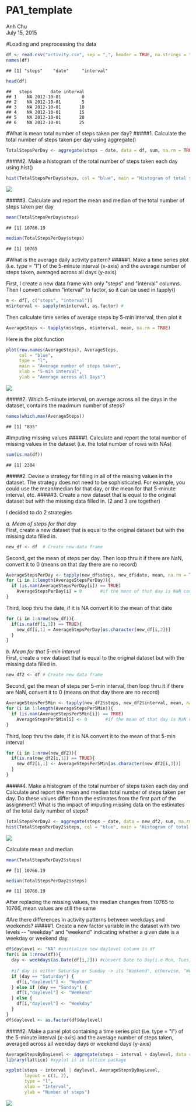 # PA1_template
Anh Chu  
July 15, 2015  


#Loading and preprocessing the data

```r
df <- read.csv("activity.csv", sep = ",", header = TRUE, na.strings = "NA")
names(df)
```

```
## [1] "steps"    "date"     "interval"
```

```r
head(df)
```

```
##   steps       date interval
## 1    NA 2012-10-01        0
## 2    NA 2012-10-01        5
## 3    NA 2012-10-01       10
## 4    NA 2012-10-01       15
## 5    NA 2012-10-01       20
## 6    NA 2012-10-01       25
```

#What is mean total number of steps taken per day?
#####1. Calculate the total number of steps taken per day using aggregate()

```r
TotalStepsPerDay <- aggregate(steps ~ date, data = df, sum, na.rm = TRUE)
```
#####2. Make a histogram of the total number of steps taken each day using hist()

```r
hist(TotalStepsPerDay$steps, col = "blue", main = "Histogram of total steps per day", xlab = "Day")
```

![](figure/PA1_plot1-1.png) 

#####3. Calculate and report the mean and median of the total number of steps taken per day

```r
mean(TotalStepsPerDay$steps)
```

```
## [1] 10766.19
```

```r
median(TotalStepsPerDay$steps)
```

```
## [1] 10765
```

#What is the average daily activity pattern?
#####1. Make a time series plot (i.e. type = "l") of the 5-minute interval (x-axis) and the average number of steps taken, averaged across all days (y-axis) 

First, I create a new data frame with only "steps" and "interval" columns. Then I convert column "interval" to factor, so it can be used in tapply()

```r
m <- df[, c("steps", "interval")]
m$interval <- sapply(m$interval, as.factor) #
```

Then calculate time series of average steps by 5-min interval, then plot it

```r
AverageSteps <- tapply(m$steps, m$interval, mean, na.rm = TRUE)
```
Here is the plot function

```r
plot(row.names(AverageSteps), AverageSteps, 
     col = "blue", 
     type = "l", 
     main = "Average number of steps taken", 
     xlab = "5-min interval", 
     ylab = "Average across all Days")
```

![](figure/PA1_plot2-1.png) 

#####2. Which 5-minute interval, on average across all the days in the dataset, contains the maximum number of steps?

```r
names(which.max(AverageSteps))
```

```
## [1] "835"
```

#Imputing missing values
#####1. Calculate and report the total number of missing values in the dataset (i.e. the total number of rows with NAs)

```r
sum(is.na(df))
```

```
## [1] 2304
```
#####2. Devise a strategy for filling in all of the missing values in the dataset. The strategy does not need to be sophisticated. For example, you could use the mean/median for that day, or the mean for that 5-minute interval, etc.
#####3. Create a new dataset that is equal to the original dataset but with the missing data filled in. (2 and 3 are together)

I decided to do 2 strategies  
  
*a. Mean of steps for that day*  
First, create a new dataset that is equal to the original dataset but with the missing data filled in.

```r
new_df <- df  # Create new data frame
```
Second, get the mean of steps per day. Then loop thru it if there are NaN, convert it to 0 (means on that day there are no record)

```r
AverageStepsPerDay <- tapply(new_df$steps, new_df$date, mean, na.rm = TRUE)
for (i in 1:length(AverageStepsPerDay)){
  if (is.nan(AverageStepsPerDay[i]) == TRUE)
    AverageStepsPerDay[i] = 0       #if the mean of that day is NaN convert it to 0  
}
```
Third, loop thru the date, if it is NA convert it to the mean of that date

```r
for (i in 1:nrow(new_df)){
  if(is.na(df[i,1]) == TRUE){
    new_df[i,1] = AverageStepsPerDay[as.character(new_df[i,2])]
  }
}
```
*b. Mean for that 5-min interval*  
First, create a new dataset that is equal to the original dataset but with the missing data filled in.

```r
new_df2 <- df # Create new data frame
```
Second, get the mean of steps per 5-min interval, then loop thru it if there are NaN, convert it to 0 (means on that day there are no record)

```r
AverageStepsPer5Min <- tapply(new_df2$steps, new_df2$interval, mean, na.rm = TRUE)
for (i in 1:length(AverageStepsPer5Min)){
  if (is.nan(AverageStepsPer5Min[i]) == TRUE)
    AverageStepsPer5Min[i] <- 0       #if the mean of that day is NaN convert it to 0  
}
```
Third, loop thru the date, if it is NA convert it to the mean of that 5-min interval

```r
for (i in 1:nrow(new_df2)){
  if(is.na(new_df2[i,1]) == TRUE){
    new_df2[i,1] <- AverageStepsPer5Min[as.character(new_df2[i,3])]
  }
}
```

#####4. Make a histogram of the total number of steps taken each day and Calculate and report the mean and median total number of steps taken per day. Do these values differ from the estimates from the first part of the assignment? What is the impact of imputing missing data on the estimates of the total daily number of steps?


```r
TotalStepsPerDay2 <- aggregate(steps ~ date, data = new_df2, sum, na.rm = TRUE)
hist(TotalStepsPerDay2$steps, col = "blue", main = "Histogram of total steps per day", xlab = "Day")
```

![](figure/PA1_plot3-1.png) 
  
Calculate mean and median

```r
mean(TotalStepsPerDay2$steps)
```

```
## [1] 10766.19
```

```r
median(TotalStepsPerDay2$steps)
```

```
## [1] 10766.19
```
After replacing the missing values, the median changes from 10765 to 10766, mean values are still the same  

#Are there differences in activity patterns between weekdays and weekends?
#####1. Create a new factor variable in the dataset with two levels -- "weekday" and "weekend" indicating whether a given date is a weekday or weekend day.

```r
df$daylevel <- "NA" #initialize new daylevel column in df
for(i in 1:nrow(df)){
  day <- weekdays(as.Date(df[i,2])) #convert Date to Day(i.e Mon, Tues, etc.)
  
  #if day is either Saturday or Sunday -> its "Weekend", otherwise, "Weekday"
  if (day == "Saturday") {
    df[i,"daylevel"] <- "Weekend"
  } else if (day == "Sunday") {
    df[i,"daylevel"] <- "Weekend"
  } else {
    df[i,"daylevel"] <- "Weekday"
  }
}
df$daylevel <- as.factor(df$daylevel)
```
#####2. Make a panel plot containing a time series plot (i.e. type = "l") of the 5-minute interval (x-axis) and the average number of steps taken, averaged across all weekday days or weekend days (y-axis)

```r
AverageStepsByDayLevel <- aggregate(steps ~ interval + daylevel, data = df, mean)
library(lattice) #xyplot is in lattice package
```

```r
xyplot(steps ~ interval | daylevel, AverageStepsByDayLevel, 
       layout = c(1, 2), 
       type = "l", 
       xlab = "Interval", 
       ylab = "Number of steps")
```

![](figure/PA1_plot4-1.png) 
